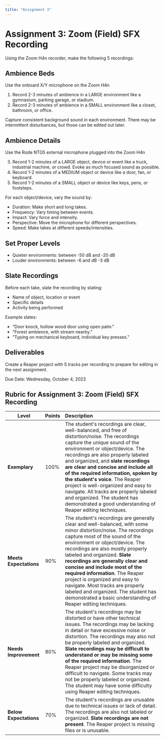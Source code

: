 ```yaml
---
title: "Assignment 3"
---
```


# Assignment 3: Zoom (Field) SFX Recording

Using the Zoom H4n recorder, make the following 5 recordings:

## Ambience Beds

Use the onboard X/Y microphone on the Zoom H4n 

1.  Record 2-3 minutes of ambience in a LARGE environment like a gymnasium, parking garage, or stadium.
2.  Record 2-3 minutes of ambience in a SMALL environment like a closet, bathroom, or office.  

Capture consistent background sound in each environment. There may be intermittent disturbances, but those can be edited out later.

## Ambience Details 

Use the Rode NTG5 external microphone plugged into the Zoom H4n

3. Record 1-2 minutes of a LARGE object, device or event like a truck, industrial machine, or crowd. Evoke as much focused sound as possible.
4. Record 1-2 minutes of a MEDIUM object or device like a door, fan, or keyboard. 
5. Record 1-2 minutes of a SMALL object or device like keys, pens, or footsteps.

For each object/device, vary the sound by:
- Duration: Make short and long takes.
- Frequency: Vary timing between events. 
- Impact: Vary force and intensity.
- Perspective: Move the microphone for different perspectives.
- Speed: Make takes at different speeds/intensities. 

## Set Proper Levels 

- Quieter environments: between -50 dB and -20 dB
- Louder environments: between -6 and dB -3 dB
## Slate Recordings

Before each take, slate the recording by stating:
- Name of object, location or event
- Specific details 
- Activity being performed

Example slates:
- "Door knock, hollow wood door using open palm."
- "Forest ambience, with stream nearby." 
- "Typing on mechanical keyboard, individual key presses."

## Deliverables

Create a Reaper project with 5 tracks per recording to prepare for editing in the next assignment. 

Due Date: Wednesday, October 4, 2023

## **Rubric for Assignment 3: Zoom (Field) SFX Recording**

| **Level**              | **Points** | **Description**                                                                                                                                                                                                                                                                                                                                                                                                                                                                                                                            |
| ---------------------- | ---------- | :----------------------------------------------------------------------------------------------------------------------------------------------------------------------------------------------------------------------------------------------------------------------------------------------------------------------------------------------------------------------------------------------------------------------------------------------------------------------------------------------------------------------------------------- |
| **Exemplary**          | 100%       | The student's recordings are clear, well-balanced, and free of distortion/noise. The recordings capture the unique sound of the environment or object/device. The recordings are also properly labeled and organized, and **slate recordings are clear and concise and include all of the required information, spoken by the student's voice**. The Reaper project is well-organized and easy to navigate. All tracks are properly labeled and organized. The student has demonstrated a good understanding of Reaper editing techniques. |
| **Meets Expectations** | 90%        | The student's recordings are generally clear and well-balanced, with some minor distortion/noise. The recordings capture most of the sound of the environment or object/device. The recordings are also mostly properly labeled and organized. **Slate recordings are generally clear and concise and include most of the required information**. The Reaper project is organized and easy to navigate. Most tracks are properly labeled and organized. The student has demonstrated a basic understanding of Reaper editing techniques.   |
| **Needs Improvement**  | 80%        | The student's recordings may be distorted or have other technical issues. The recordings may be lacking in detail or have excessive noise or distortion. The recordings may also not be properly labeled and organized. **Slate recordings may be difficult to understand or may be missing some of the required information**. The Reaper project may be disorganized or difficult to navigate. Some tracks may not be properly labeled or organized. The student may have some difficulty using Reaper editing techniques.               |
| **Below Expectations** | 70%        | The student's recordings are unusable due to technical issues or lack of detail. The recordings are also not labeled or organized. **Slate recordings are not present**. The Reaper project is missing files or is unusable.                                                                                                                                                                                                                                                                                                               |